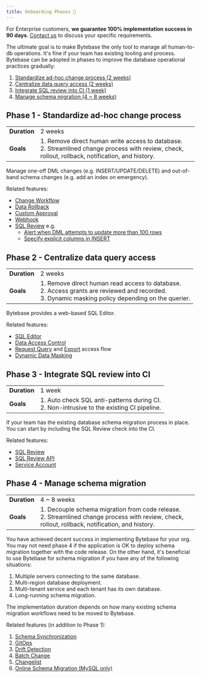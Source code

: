 ```yaml
---
title: Onboarding Phases 🚠
---
```


<HintBlock type="info">

For Enterprise customers, **we guarantee 100% implementation success in 90 days**. [Contact us](/contact-us/)
to discuss your specific requirements.

</HintBlock>

The ultimate goal is to make Bytebase the only tool to manage all human-to-db operations. It's fine
if your team has existing tooling and process. Bytebase can be adopted in phases to improve the
database operational practices gradually:

1. [Standardize ad-hoc change process (2 weeks)](#phase-1-standardize-ad-hoc-change-process)
1. [Centralize data query access (2 weeks)](#phase-2-centralize-data-query-access)
1. [Integrate SQL review into CI (1 week)](#phase-3-integrate-sql-review-into-ci)
1. [Manage schema migration (4 ~ 8 weeks)](#phase-4-manage-schema-migration)

## Phase 1 - Standardize ad-hoc change process

|              |                                                                                                                                                      |
| ------------ | ---------------------------------------------------------------------------------------------------------------------------------------------------- |
| **Duration** | 2 weeks                                                                                                                                              |
| **Goals**    | 1. Remove direct human write access to database.<br/>2. Streamlined change process with review, check, rollout, rollback, notification, and history. |

Manage one-off DML changes (e.g. INSERT/UPDATE/DELETE) and out-of-band schema changes (e.g. add an index on emergency).

Related features:

- [Change Workflow](/docs/change-database/change-workflow/)
- [Data Rollback](/docs/change-database/rollback-data-changes/)
- [Custom Approval](/docs/administration/custom-approval/)
- [Webhook](/docs/change-database/webhook/)
- [SQL Review](/docs/sql-review/overview/) e.g.
  - [Alert when DML attempts to update more than 100 rows](/docs/sql-review/review-rules/#limit-affected-row-limit)
  - [Specify explicit columns in INSERT](/docs/sql-review/review-rules/#insert-statements-must-specify-columns)

## Phase 2 - Centralize data query access

|              |                                                                                                                                                           |
| ------------ | --------------------------------------------------------------------------------------------------------------------------------------------------------- |
| **Duration** | 2 weeks                                                                                                                                                   |
| **Goals**    | 1. Remove direct human read access to database.<br/>2. Access grants are reviewed and recorded. <br/> 3. Dynamic masking policy depending on the querier. |

Bytebase provides a web-based SQL Editor.

Related features:

- [SQL Editor](/docs/sql-editor/overview/)
- [Data Access Control](/docs/security/data-access-control/)
- [Request Query](/docs/security/data-query/) and [Export](/docs/security/data-export/) access flow
- [Dynamic Data Masking](/docs/security/data-masking/overview/)

## Phase 3 - Integrate SQL review into CI

|              |                                                                                              |
| ------------ | -------------------------------------------------------------------------------------------- |
| **Duration** | 1 week                                                                                       |
| **Goals**    | 1. Auto check SQL anti-patterns during CI.<br/>2. Non-intrusive to the existing CI pipeline. |

If your team has the existing database schema migration process in place. You can start by including the
SQL Review check into the CI.

Related features:

- [SQL Review](/docs/sql-review/overview/)
- [SQL Review API](/docs/api/sql-review/)
- [Service Account](/docs/api/authentication/#service-account)

## Phase 4 - Manage schema migration

|              |                                                                                                                                                     |
| ------------ | --------------------------------------------------------------------------------------------------------------------------------------------------- |
| **Duration** | 4 ~ 8 weeks                                                                                                                                         |
| **Goals**    | 1. Decouple schema migration from code release.<br/>2. Streamlined change process with review, check, rollout, rollback, notification, and history. |

You have achieved decent success in implementing Bytebase for your org. You may not need phase 4 if the application
is OK to deploy schema migration together with the code release. On the other hand, it's beneficial to use Bytebase
for schema migration if you have any of the following situations:

1. Multiple servers connecting to the same database.
1. Multi-region database deployment.
1. Multi-tenant service and each tenant has its own database.
1. Long-running schema migration.

The implementation duration depends on how many existing schema migration workflows need to be moved to Bytebase.

Related features (in addition to Phase 1):

1. [Schema Synchronization](/docs/change-database/synchronize-schema/)
1. [GitOps](/docs/vcs-integration/overview/)
1. [Drift Detection](/docs/change-database/drift-detection/)
1. [Batch Change](/docs/change-database/batch-change/)
1. [Changelist](/docs/changelist/)
1. [Online Schema Migration (MySQL only)](/docs/change-database/online-schema-migration-for-mysql/)
